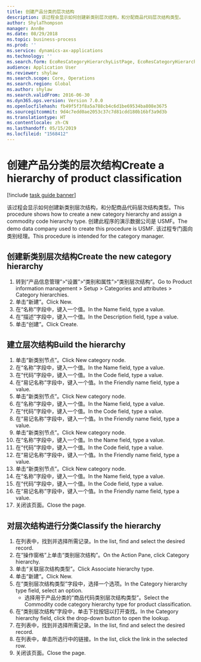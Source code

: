 ```yaml
---
title: 创建产品分类的层次结构
description: 该过程会显示如何创建新类别层次结构，和分配商品代码层次结构类型。
author: ShylaThompson
manager: AnnBe
ms.date: 08/29/2018
ms.topic: business-process
ms.prod: ''
ms.service: dynamics-ax-applications
ms.technology: ''
ms.search.form: EcoResCategoryHierarchyListPage, EcoResCategoryHierarchyCreate, EcoResCategory, EcoResCategoryHierarchyRole
audience: Application User
ms.reviewer: shylaw
ms.search.scope: Core, Operations
ms.search.region: Global
ms.author: shylaw
ms.search.validFrom: 2016-06-30
ms.dyn365.ops.version: Version 7.0.0
ms.openlocfilehash: fb49f5f3f8a5a788cb4c6d1be69534ba808e3675
ms.sourcegitcommit: 9d4c7edd0ae2053c37c7d81cdd180b16bf3a9d3b
ms.translationtype: HT
ms.contentlocale: zh-CN
ms.lasthandoff: 05/15/2019
ms.locfileid: "1568412"
---
```

# <a name="create-a-hierarchy-of-product-classification"></a><span data-ttu-id="3a2b6-103">创建产品分类的层次结构</span><span class="sxs-lookup"><span data-stu-id="3a2b6-103">Create a hierarchy of product classification</span></span>

[!include [task guide banner](../../includes/task-guide-banner.md)]

<span data-ttu-id="3a2b6-104">该过程会显示如何创建新类别层次结构，和分配商品代码层次结构类型。</span><span class="sxs-lookup"><span data-stu-id="3a2b6-104">This procedure shows how to create a new category hierarchy and assign a commodity code hierarchy type.</span></span> <span data-ttu-id="3a2b6-105">创建此程序的演示数据公司是 USMF。</span><span class="sxs-lookup"><span data-stu-id="3a2b6-105">The demo data company used to create this procedure is USMF.</span></span> <span data-ttu-id="3a2b6-106">该过程专门面向类别经理。</span><span class="sxs-lookup"><span data-stu-id="3a2b6-106">This procedure is intended for the category manager.</span></span>


## <a name="create-the-new-category-hierarchy"></a><span data-ttu-id="3a2b6-107">创建新类别层次结构</span><span class="sxs-lookup"><span data-stu-id="3a2b6-107">Create the new category hierarchy</span></span>
1. <span data-ttu-id="3a2b6-108">转到“产品信息管理”>“设置”>“类别和属性”>“类别层次结构”。</span><span class="sxs-lookup"><span data-stu-id="3a2b6-108">Go to Product information management > Setup > Categories and attributes > Category hierarchies.</span></span>
2. <span data-ttu-id="3a2b6-109">单击“新建”。</span><span class="sxs-lookup"><span data-stu-id="3a2b6-109">Click New.</span></span>
3. <span data-ttu-id="3a2b6-110">在“名称”字段中，键入一个值。</span><span class="sxs-lookup"><span data-stu-id="3a2b6-110">In the Name field, type a value.</span></span>
4. <span data-ttu-id="3a2b6-111">在“描述”字段中，键入一个值。</span><span class="sxs-lookup"><span data-stu-id="3a2b6-111">In the Description field, type a value.</span></span>
5. <span data-ttu-id="3a2b6-112">单击“创建”。</span><span class="sxs-lookup"><span data-stu-id="3a2b6-112">Click Create.</span></span>

## <a name="build-the-hierarchy"></a><span data-ttu-id="3a2b6-113">建立层次结构</span><span class="sxs-lookup"><span data-stu-id="3a2b6-113">Build the hierarchy</span></span>
1. <span data-ttu-id="3a2b6-114">单击“新类别节点”。</span><span class="sxs-lookup"><span data-stu-id="3a2b6-114">Click New category node.</span></span>
2. <span data-ttu-id="3a2b6-115">在“名称”字段中，键入一个值。</span><span class="sxs-lookup"><span data-stu-id="3a2b6-115">In the Name field, type a value.</span></span>
3. <span data-ttu-id="3a2b6-116">在“代码”字段中，键入一个值。</span><span class="sxs-lookup"><span data-stu-id="3a2b6-116">In the Code field, type a value.</span></span>
4. <span data-ttu-id="3a2b6-117">在“易记名称”字段中，键入一个值。</span><span class="sxs-lookup"><span data-stu-id="3a2b6-117">In the Friendly name field, type a value.</span></span>
5. <span data-ttu-id="3a2b6-118">单击“新类别节点”。</span><span class="sxs-lookup"><span data-stu-id="3a2b6-118">Click New category node.</span></span>
6. <span data-ttu-id="3a2b6-119">在“名称”字段中，键入一个值。</span><span class="sxs-lookup"><span data-stu-id="3a2b6-119">In the Name field, type a value.</span></span>
7. <span data-ttu-id="3a2b6-120">在“代码”字段中，键入一个值。</span><span class="sxs-lookup"><span data-stu-id="3a2b6-120">In the Code field, type a value.</span></span>
8. <span data-ttu-id="3a2b6-121">在“易记名称”字段中，键入一个值。</span><span class="sxs-lookup"><span data-stu-id="3a2b6-121">In the Friendly name field, type a value.</span></span>
9. <span data-ttu-id="3a2b6-122">单击“新类别节点”。</span><span class="sxs-lookup"><span data-stu-id="3a2b6-122">Click New category node.</span></span>
10. <span data-ttu-id="3a2b6-123">在“名称”字段中，键入一个值。</span><span class="sxs-lookup"><span data-stu-id="3a2b6-123">In the Name field, type a value.</span></span>
11. <span data-ttu-id="3a2b6-124">在“代码”字段中，键入一个值。</span><span class="sxs-lookup"><span data-stu-id="3a2b6-124">In the Code field, type a value.</span></span>
12. <span data-ttu-id="3a2b6-125">在“易记名称”字段中，键入一个值。</span><span class="sxs-lookup"><span data-stu-id="3a2b6-125">In the Friendly name field, type a value.</span></span>
13. <span data-ttu-id="3a2b6-126">单击“新类别节点”。</span><span class="sxs-lookup"><span data-stu-id="3a2b6-126">Click New category node.</span></span>
14. <span data-ttu-id="3a2b6-127">在“名称”字段中，键入一个值。</span><span class="sxs-lookup"><span data-stu-id="3a2b6-127">In the Name field, type a value.</span></span>
15. <span data-ttu-id="3a2b6-128">在“代码”字段中，键入一个值。</span><span class="sxs-lookup"><span data-stu-id="3a2b6-128">In the Code field, type a value.</span></span>
16. <span data-ttu-id="3a2b6-129">在“易记名称”字段中，键入一个值。</span><span class="sxs-lookup"><span data-stu-id="3a2b6-129">In the Friendly name field, type a value.</span></span>
17. <span data-ttu-id="3a2b6-130">关闭该页面。</span><span class="sxs-lookup"><span data-stu-id="3a2b6-130">Close the page.</span></span>

## <a name="classify-the-hierarchy"></a><span data-ttu-id="3a2b6-131">对层次结构进行分类</span><span class="sxs-lookup"><span data-stu-id="3a2b6-131">Classify the hierarchy</span></span>
1. <span data-ttu-id="3a2b6-132">在列表中，找到并选择所需记录。</span><span class="sxs-lookup"><span data-stu-id="3a2b6-132">In the list, find and select the desired record.</span></span>
2. <span data-ttu-id="3a2b6-133">在“操作窗格”上单击“类别层次结构”。</span><span class="sxs-lookup"><span data-stu-id="3a2b6-133">On the Action Pane, click Category hierarchy.</span></span>
3. <span data-ttu-id="3a2b6-134">单击“关联层次结构类型”。</span><span class="sxs-lookup"><span data-stu-id="3a2b6-134">Click Associate hierarchy type.</span></span>
4. <span data-ttu-id="3a2b6-135">单击“新建”。</span><span class="sxs-lookup"><span data-stu-id="3a2b6-135">Click New.</span></span>
5. <span data-ttu-id="3a2b6-136">在“类别层次结构类型”字段中，选择一个选项。</span><span class="sxs-lookup"><span data-stu-id="3a2b6-136">In the Category hierarchy type field, select an option.</span></span>
    * <span data-ttu-id="3a2b6-137">选择用于产品分类的“商品代码类别层次结构类型”。</span><span class="sxs-lookup"><span data-stu-id="3a2b6-137">Select the Commodity code category hierarchy type for product classification.</span></span>  
6. <span data-ttu-id="3a2b6-138">在“类别层次结构”字段中，单击下拉按钮以打开查找。</span><span class="sxs-lookup"><span data-stu-id="3a2b6-138">In the Category hierarchy field, click the drop-down button to open the lookup.</span></span>
7. <span data-ttu-id="3a2b6-139">在列表中，找到并选择所需记录。</span><span class="sxs-lookup"><span data-stu-id="3a2b6-139">In the list, find and select the desired record.</span></span>
8. <span data-ttu-id="3a2b6-140">在列表中，单击所选行中的链接。</span><span class="sxs-lookup"><span data-stu-id="3a2b6-140">In the list, click the link in the selected row.</span></span>
9. <span data-ttu-id="3a2b6-141">关闭该页面。</span><span class="sxs-lookup"><span data-stu-id="3a2b6-141">Close the page.</span></span>

